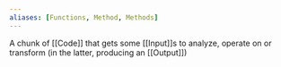 ```yaml
---
aliases: [Functions, Method, Methods]
---
```


A chunk of [[Code]] that gets some [[Input]]s to analyze, operate on or transform (in the latter, producing an [[Output]])
